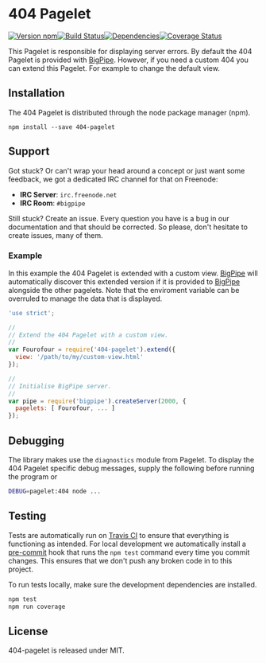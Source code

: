 # 404 Pagelet

[![Version npm][version]](http://browsenpm.org/package/404-pagelet)[![Build Status][build]](https://travis-ci.org/bigpipe/404-pagelet)[![Dependencies][david]](https://david-dm.org/bigpipe/404-pagelet)[![Coverage Status][cover]](https://coveralls.io/r/bigpipe/404-pagelet?branch=master)

[version]: http://img.shields.io/npm/v/404-pagelet.svg?style=flat-square
[build]: http://img.shields.io/travis/bigpipe/404-pagelet/master.svg?style=flat-square
[david]: https://img.shields.io/david/bigpipe/404-pagelet.svg?style=flat-square
[cover]: http://img.shields.io/coveralls/bigpipe/404-pagelet/master.svg?style=flat-square

This Pagelet is responsible for displaying server errors. By
default the 404 Pagelet is provided with [BigPipe]. However, if you
need a custom 404 you can extend this Pagelet. For example to change
the default view.

## Installation

The 404 Pagelet is distributed through the node package manager (npm).

```
npm install --save 404-pagelet
```

## Support

Got stuck? Or can't wrap your head around a concept or just want some feedback,
we got a dedicated IRC channel for that on Freenode:

- **IRC Server**: `irc.freenode.net`
- **IRC Room**: `#bigpipe`

Still stuck? Create an issue. Every question you have is a bug in our
documentation and that should be corrected. So please, don't hesitate to create
issues, many of them.

### Example

In this example the 404 Pagelet is extended with a custom view.
[BigPipe] will automatically discover this extended version
if it is provided to [BigPipe] alongside the other pagelets.
Note that the enviroment variable can be overruled to manage the
data that is displayed.

```js
'use strict';

//
// Extend the 404 Pagelet with a custom view.
//
var Fourofour = require('404-pagelet').extend({
  view: '/path/to/my/custom-view.html'
});

//
// Initialise BigPipe server.
//
var pipe = require('bigpipe').createServer(2000, {
  pagelets: [ Fourofour, ... ]
});
```

## Debugging

The library makes use the `diagnostics` module from Pagelet.
To display the 404 Pagelet specific debug messages, supply the
following before running the program or

```bash
DEBUG=pagelet:404 node ...
```

## Testing

Tests are automatically run on [Travis CI] to ensure that everything is
functioning as intended. For local development we automatically install a
[pre-commit] hook that runs the `npm test` command every time you commit changes.
This ensures that we don't push any broken code in to this project.

To run tests locally, make sure the development dependencies are installed.

```bash
npm test
npm run coverage
```

## License

404-pagelet is released under MIT.

[BigPipe]: http://bigpipe.io/
[Travis CI]: http://travisci.org
[Temper]: http://github.com/bigpipe/temper
[pre-commit]: http://github.com/observing/pre-commit